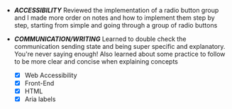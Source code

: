 - ***ACCESSIBILITY*** Reviewed the implementation of a radio button group and I made more order on notes and how to implement them step by step, starting from simple and going through a group of radio buttons
- ***COMMUNICATION/WRITING*** Learned to double check the communication sending state and being super specific and explanatory. You're never saying enough! Also learned about some practice to follow to be more clear and concise when explaining concepts 


  - [x] Web Accessibility
  - [x] Front-End
  - [x] HTML
  - [x] Aria labels 